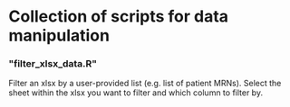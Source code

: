 # Collection of scripts for data manipulation

### "filter_xlsx_data.R"

Filter an xlsx by a user-provided list (e.g. list of patient MRNs). Select the sheet within the xlsx you want to filter and which column to filter by.

